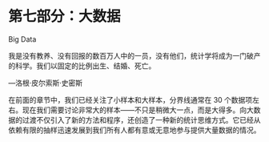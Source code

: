 # 第七部分：大数据

<!-- ch 22~26 -->

Big Data

我是没有教养、没有回报的数百万人中的一员，没有他们，统计学将成为一门破产的科学。我们以固定的比例出生、结婚、死亡。

—洛根·皮尔索斯·史密斯

在前面的章节中，我们已经关注了小样本和大样本，分界线通常在 30 个数据项左右。现在我们需要讨论非常大的样本——不只是稍微大一点，而是大得多。向大数据的过渡不仅引入了新的方法和程序，还创造了一种新的统计思维方式。它已经从依赖有限的抽样迅速发展到我们所有人都有意或无意地参与提供大量数据的情况。
